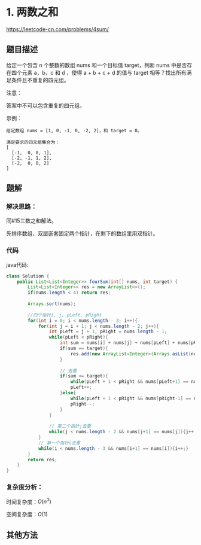 # 1. 两数之和
https://leetcode-cn.com/problems/4sum/

## 题目描述

给定一个包含 n 个整数的数组 nums 和一个目标值 target，判断 nums 中是否存在四个元素 a，b，c 和 d ，使得 a + b + c + d 的值与 target 相等？找出所有满足条件且不重复的四元组。

注意：

答案中不可以包含重复的四元组。

示例：
```
给定数组 nums = [1, 0, -1, 0, -2, 2]，和 target = 0。

满足要求的四元组集合为：
[
  [-1,  0, 0, 1],
  [-2, -1, 1, 2],
  [-2,  0, 0, 2]
]
```

## 题解

### 解决思路：

同#15三数之和解法。

先排序数组，双层嵌套固定两个指针，在剩下的数组里用双指针。

### 代码

java代码:
~~~ java
class Solution {
    public List<List<Integer>> fourSum(int[] nums, int target) {
        List<List<Integer>> res = new ArrayList<>();
        if(nums.length < 4) return res;
        
        Arrays.sort(nums);
        
        //四个指针i, j, pLeft, pRight
        for(int i = 0; i < nums.length - 3; i++){
            for(int j = i + 1; j < nums.length - 2; j++){
                int pLeft = j + 1, pRight = nums.length - 1;
                while(pLeft < pRight){
                    int sum = nums[i] + nums[j] + nums[pLeft] + nums[pRight];
                    if(sum == target){
                        res.add(new ArrayList<Integer>(Arrays.asList(nums[i], nums[j], nums[pLeft], nums[pRight])));
                    }
                    
                    // 去重
                    if(sum <= target){
                        while(pLeft + 1 < pRight && nums[pLeft+1] == nums[pLeft]){pLeft++;}
                        pLeft++;
                    }else{
                        while(pLeft + 1 < pRight && nums[pRight-1] == nums[pRight]){pRight--;}
                        pRight--;
                    }
                }
                
                // 第二个指针j去重
                while(j < nums.length - 2 && nums[j+1] == nums[j]){j++;}
            }
            // 第一个指针i去重
            while(i < nums.length - 3 && nums[i+1] == nums[i]){i++;}
        }
        return res;
    }
}
~~~

### 复杂度分析：

时间复杂度：$O(n^3)$

空间复杂度：$O(1)$

## 其他方法
